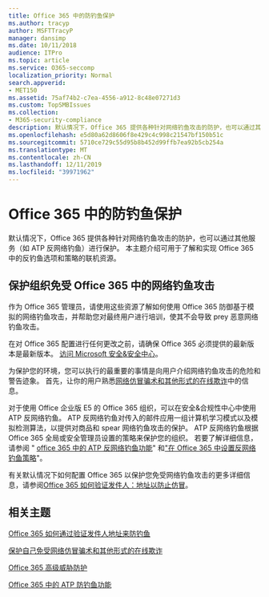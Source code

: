 ```yaml
---
title: Office 365 中的防钓鱼保护
ms.author: tracyp
author: MSFTTracyP
manager: dansimp
ms.date: 10/11/2018
audience: ITPro
ms.topic: article
ms.service: O365-seccomp
localization_priority: Normal
search.appverid:
- MET150
ms.assetid: 75af74b2-c7ea-4556-a912-8c48e07271d3
ms.custom: TopSMBIssues
ms.collection:
- M365-security-compliance
description: 默认情况下，Office 365 提供各种针对网络钓鱼攻击的防护，也可以通过其他服务（如 ATP 反网络钓鱼）进行保护。 本主题介绍可用于了解和实现 Office 365 中的反钓鱼选项和策略的联机资源。
ms.openlocfilehash: e5d80a62d8606f8e429c4c998c21547bf150b51c
ms.sourcegitcommit: 5710ce729c55d95b8b452d99ffb7ea92b5cb254a
ms.translationtype: MT
ms.contentlocale: zh-CN
ms.lasthandoff: 12/11/2019
ms.locfileid: "39971962"
---
```

# <a name="anti-phishing-protection-in-office-365"></a>Office 365 中的防钓鱼保护

默认情况下，Office 365 提供各种针对网络钓鱼攻击的防护，也可以通过其他服务（如 ATP 反网络钓鱼）进行保护。 本主题介绍可用于了解和实现 Office 365 中的反钓鱼选项和策略的联机资源。

## <a name="protect-your-organization-against-phishing-attacks-in-office-365"></a>保护组织免受 Office 365 中的网络钓鱼攻击

作为 Office 365 管理员，请使用这些资源了解如何使用 Office 365 防御基于模拟的网络钓鱼攻击，并帮助您对最终用户进行培训，使其不会导致 prey 恶意网络钓鱼攻击。

在对 Office 365 配置进行任何更改之前，请确保 Office 365 必须提供的最新版本是最新版本。 [访问 Microsoft 安全&amp;安全中心](https://www.microsoft.com/security/default.aspx)。

为保护您的环境，您可以执行的最重要的事情是向用户介绍网络钓鱼攻击的危险和警告迹象。 首先，让你的用户熟悉[网络仿冒骗术和其他形式的在线欺诈](https://support.office.com/article/f84750b4-2f2c-46c3-89f6-e65f7f8c3546)中的信息。

对于使用 Office 企业版 E5 的 Office 365 组织，可以在安全&amp;合规性中心中使用 ATP 反网络钓鱼。 ATP 反网络钓鱼对传入的邮件应用一组计算机学习模式以及模拟检测算法，以提供对商品和 spear 网络钓鱼攻击的保护。 ATP 反网络钓鱼根据 Office 365 全局或安全管理员设置的策略来保护您的组织。 若要了解详细信息，请参阅 " [office 365 中的 ATP 反网络钓鱼功能](atp-anti-phishing.md)" 和["在 Office 365 中设置反网络钓鱼策略](set-up-anti-phishing-policies.md)"。

有关默认情况下如何配置 Office 365 以保护您免受网络钓鱼攻击的更多详细信息，请参阅[Office 365 如何验证发件人：地址以防止仿冒](how-office-365-validates-the-from-address.md)。

## <a name="related-topics"></a>相关主题

[Office 365 如何通过验证发件人地址来防钓鱼](how-office-365-validates-the-from-address.md)

[保护自己免受网络仿冒骗术和其他形式的在线欺诈](https://support.office.com/article/f84750b4-2f2c-46c3-89f6-e65f7f8c3546)

[Office 365 高级威胁防护](office-365-atp.md)

[Office 365 中的 ATP 防钓鱼功能](atp-anti-phishing.md)
